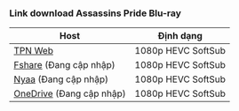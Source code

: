 ### **Link download Assassins Pride Blu-ray**

| Host          | Định dạng          |
| ------------- |:------------------:|
| [TPN Web](https://ddl.tpnteam.workers.dev/0:/Assassins%20Pride/)  | 1080p HEVC SoftSub |
| [Fshare]()  (Đang cập nhập)   	| 1080p HEVC SoftSub |
| [Nyaa]()   (Đang cập nhập)        | 1080p HEVC SoftSub |
| [OneDrive]()  (Đang cập nhập)    | 1080p HEVC SoftSub |
